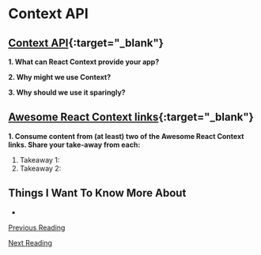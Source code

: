 # Context API

## [Context API](https://reactjs.org/docs/context.html){:target="_blank"}

**1. What can React Context provide your app?**

**2. Why might we use Context?**

**3. Why should we use it sparingly?**

## [Awesome React Context links](https://github.com/diegohaz/awesome-react-context){:target="_blank"}

**1. Consume content from (at least) two of the Awesome React Context links.  Share your take-away from each:**

  1. Takeaway 1:
  2. Takeaway 2:

## Things I Want To Know More About

-

[Previous Reading](./class-29.md)

[Next Reading](./class-32.md)

